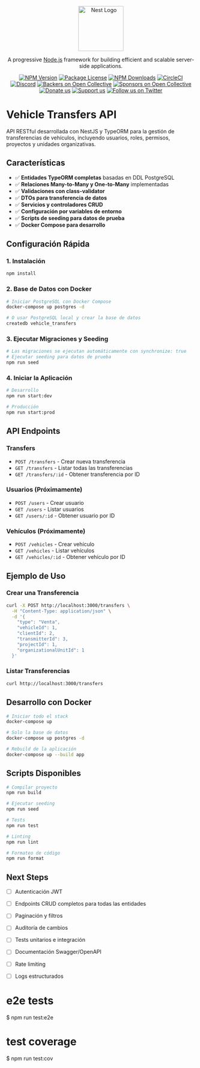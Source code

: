 <p align="center">
  <a href="http://nestjs.com/" target="blank"><img src="https://nestjs.com/img/logo-small.svg" width="120" alt="Nest Logo" /></a>
</p>

[circleci-image]: https://img.shields.io/circleci/build/github/nestjs/nest/master?token=abc123def456
[circleci-url]: https://circleci.com/gh/nestjs/nest

  <p align="center">A progressive <a href="http://nodejs.org" target="_blank">Node.js</a> framework for building efficient and scalable server-side applications.</p>
    <p align="center">
<a href="https://www.npmjs.com/~nestjscore" target="_blank"><img src="https://img.shields.io/npm/v/@nestjs/core.svg" alt="NPM Version" /></a>
<a href="https://www.npmjs.com/~nestjscore" target="_blank"><img src="https://img.shields.io/npm/l/@nestjs/core.svg" alt="Package License" /></a>
<a href="https://www.npmjs.com/~nestjscore" target="_blank"><img src="https://img.shields.io/npm/dm/@nestjs/common.svg" alt="NPM Downloads" /></a>
<a href="https://circleci.com/gh/nestjs/nest" target="_blank"><img src="https://img.shields.io/circleci/build/github/nestjs/nest/master" alt="CircleCI" /></a>
<a href="https://discord.gg/G7Qnnhy" target="_blank"><img src="https://img.shields.io/badge/discord-online-brightgreen.svg" alt="Discord"/></a>
<a href="https://opencollective.com/nest#backer" target="_blank"><img src="https://opencollective.com/nest/backers/badge.svg" alt="Backers on Open Collective" /></a>
<a href="https://opencollective.com/nest#sponsor" target="_blank"><img src="https://opencollective.com/nest/sponsors/badge.svg" alt="Sponsors on Open Collective" /></a>
  <a href="https://paypal.me/kamilmysliwiec" target="_blank"><img src="https://img.shields.io/badge/Donate-PayPal-ff3f59.svg" alt="Donate us"/></a>
    <a href="https://opencollective.com/nest#sponsor"  target="_blank"><img src="https://img.shields.io/badge/Support%20us-Open%20Collective-41B883.svg" alt="Support us"></a>
  <a href="https://twitter.com/nestframework" target="_blank"><img src="https://img.shields.io/twitter/follow/nestframework.svg?style=social&label=Follow" alt="Follow us on Twitter"></a>
</p>
  <!--[![Backers on Open Collective](https://opencollective.com/nest/backers/badge.svg)](https://opencollective.com/nest#backer)
  [![Sponsors on Open Collective](https://opencollective.com/nest/sponsors/badge.svg)](https://opencollective.com/nest#sponsor)-->

# Vehicle Transfers API

API RESTful desarrollada con NestJS y TypeORM para la gestión de transferencias de vehículos, incluyendo usuarios, roles, permisos, proyectos y unidades organizativas.

## Características

- ✅ **Entidades TypeORM completas** basadas en DDL PostgreSQL
- ✅ **Relaciones Many-to-Many y One-to-Many** implementadas
- ✅ **Validaciones con class-validator**
- ✅ **DTOs para transferencia de datos**
- ✅ **Servicios y controladores CRUD**
- ✅ **Configuración por variables de entorno**
- ✅ **Scripts de seeding para datos de prueba**
- ✅ **Docker Compose para desarrollo**


## Configuración Rápida

### 1. Instalación

```bash
npm install
```

### 2. Base de Datos con Docker

```bash
# Iniciar PostgreSQL con Docker Compose
docker-compose up postgres -d

# O usar PostgreSQL local y crear la base de datos
createdb vehicle_transfers
```

### 3. Ejecutar Migraciones y Seeding

```bash
# Las migraciones se ejecutan automáticamente con synchronize: true
# Ejecutar seeding para datos de prueba
npm run seed
```

### 4. Iniciar la Aplicación

```bash
# Desarrollo
npm run start:dev

# Producción
npm run start:prod
```

## API Endpoints

### Transfers

- `POST /transfers` - Crear nueva transferencia
- `GET /transfers` - Listar todas las transferencias
- `GET /transfers/:id` - Obtener transferencia por ID

### Usuarios (Próximamente)

- `POST /users` - Crear usuario
- `GET /users` - Listar usuarios
- `GET /users/:id` - Obtener usuario por ID

### Vehículos (Próximamente)

- `POST /vehicles` - Crear vehículo
- `GET /vehicles` - Listar vehículos
- `GET /vehicles/:id` - Obtener vehículo por ID

## Ejemplo de Uso

### Crear una Transferencia

```bash
curl -X POST http://localhost:3000/transfers \
  -H "Content-Type: application/json" \
  -d '{
    "type": "Venta",
    "vehicleId": 1,
    "clientId": 2,
    "transmitterId": 3,
    "projectId": 1,
    "organizationalUnitId": 1
  }'
```

### Listar Transferencias

```bash
curl http://localhost:3000/transfers
```

## Desarrollo con Docker

```bash
# Iniciar todo el stack
docker-compose up

# Solo la base de datos
docker-compose up postgres -d

# Rebuild de la aplicación
docker-compose up --build app
```

## Scripts Disponibles

```bash
# Compilar proyecto
npm run build

# Ejecutar seeding
npm run seed

# Tests
npm run test

# Linting
npm run lint

# Formateo de código
npm run format
```


## Next Steps

- [ ] Autenticación JWT
- [ ] Endpoints CRUD completos para todas las entidades
- [ ] Paginación y filtros
- [ ] Auditoría de cambios
- [ ] Tests unitarios e integración
- [ ] Documentación Swagger/OpenAPI
- [ ] Rate limiting
- [ ] Logs estructurados


# e2e tests

$ npm run test:e2e

# test coverage

$ npm run test:cov

````

